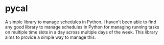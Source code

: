 # pycal
A simple library to manage schedules in Python. I haven't been able to find any good library to manage schedules in Python for managing running tasks on multiple time slots in a day across multiple days of the week. This library aims to provide a simple way to manage this.
